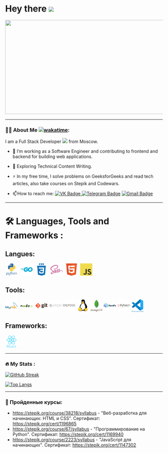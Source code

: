 <h1>
    Hey there
    <img src="https://media.giphy.com/media/hvRJCLFzcasrR4ia7z/giphy.gif" width="30px"/>
  </h1>
</div>
<div align="center" >
  <img src="https://media.giphy.com/media/f3iwJFOVOwuy7K6FFw/giphy.gif" width="600" height="300"/>
</div>

---

### :man_technologist: About Me <a href="https://wakatime.com/badge/github/D0K-ich/TimeTracking"><img src="https://wakatime.com/badge/github/D0K-ich/TimeTracking.svg" alt="wakatime"></a>:
I am a Full Stack Developer <img src="https://media.giphy.com/media/WUlplcMpOCEmTGBtBW/giphy.gif" width="30"> from Moscow.
- :telescope: I’m working as a Software Engineer and contributing to frontend and backend for building web applications.

- :seedling: Exploring Technical Content Writing.

- :zap: In my free time, I solve problems on GeeksforGeeks and read tech articles, also take courses on Stepik and Codewars.

- :mailbox:How to reach me:     <a href="https://vk.com/dok_ich" target="_blank">
      <img src="https://tica.pro/wp-content/uploads/2022/04/tica-vk.png" width="40" height="40"  alt="VK Badge"/>
    </a>
    [![Telegram Badge](https://img.shields.io/badge/-Telegram-blue?style=flat&logo=Telegram&logoColor=white)](https://t.me/Dok_ich) [![Gmail Badge](https://img.shields.io/badge/-Gmail-red?style=flat&logo=Gmail&logoColor=white)](mailto:yjrurubyu20015@gmail.com)
---

# :hammer_and_wrench: Languages, Tools and Frameworks :
<div>
  <h2>Langues:</h2>
  <img src="https://github.com/devicons/devicon/blob/master/icons/python/python-original-wordmark.svg" title="Python" alt="Python" width="40" height="40"/>&nbsp; 
  <img src="https://github.com/devicons/devicon/blob/master/icons/go/go-original-wordmark.svg" title="Go Lang" alt="Go Lang" width="40" height="40"/>&nbsp; 
  <img src="https://github.com/devicons/devicon/blob/master/icons/css3/css3-plain-wordmark.svg"  title="CSS3" alt="CSS" width="40" height="40"/>&nbsp;
  <img src="https://github.com/devicons/devicon/blob/master/icons/sass/sass-original.svg"  title="CSS3" alt="CSS" width="40" height="40"/>&nbsp;
  <img src="https://github.com/devicons/devicon/blob/master/icons/html5/html5-original.svg" title="HTML5" alt="HTML" width="40" height="40"/>&nbsp;
  <img src="https://github.com/devicons/devicon/blob/master/icons/javascript/javascript-original.svg" title="JavaScript" alt="JavaScript" width="40" height="40"/>&nbsp;
  <h2>Tools:</h2>
  <img src="https://github.com/devicons/devicon/blob/master/icons/mysql/mysql-original-wordmark.svg" title="MySQL"  alt="MySQL" width="40" height="40"/>&nbsp;
  <img src="https://github.com/devicons/devicon/blob/master/icons/nodejs/nodejs-original-wordmark.svg" title="NodeJS" alt="NodeJS" width="40" height="40"/>&nbsp;
  <img src="https://github.com/devicons/devicon/blob/master/icons/git/git-original-wordmark.svg" title="Git" **alt="Git" width="40" height="40"/>
  <img src="https://github.com/devicons/devicon/blob/master/icons/atom/atom-original-wordmark.svg" title="Atom" **alt="Atom" width="40" height="40"/>
  <img src="https://github.com/devicons/devicon/blob/master/icons/express/express-original-wordmark.svg" title="Express" **alt="Express" width="40" height="40"/>
  <img src="https://github.com/devicons/devicon/blob/master/icons/linux/linux-original.svg" title="Linux" alt="Linux" width="40" height="40"/>
  <img src="https://github.com/devicons/devicon/blob/master/icons/mongodb/mongodb-original-wordmark.svg" title="Mongo" **alt="Mongo" width="40" height="40"/>
  <img src="https://github.com/devicons/devicon/blob/master/icons/numpy/numpy-original-wordmark.svg" title="NumPy" **alt="NumPy" width="40" height="40"/>
  <img src="https://github.com/devicons/devicon/blob/master/icons/pytorch/pytorch-original-wordmark.svg" title="Torch" **alt="Torch" width="40" height="40"/>
  <img src="https://github.com/devicons/devicon/blob/master/icons/vscode/vscode-original-wordmark.svg" title="Vs" **alt="VS" width="40" height="40"/>
  <h2>Frameworks:</h2>
  <img src="https://github.com/devicons/devicon/blob/master/icons/react/react-original-wordmark.svg" title="React" alt="React" width="40" height="40"/>&nbsp;
</div>

---

### :fire: My Stats :
[![GitHub Streak](https://streak-stats.demolab.com?user=D0K-ich&theme=hacker&hide_border=true&border_radius=15.5)](https://git.io/streak-stats)

[![Top Langs](https://github-readme-stats.vercel.app/api/top-langs/?username=D0K-ich&layout=compact&theme=vision-friendly-dark)](https://github.com/anuraghazra/github-readme-stats)

---

### 📖 Пройденные курсы:

- https://stepik.org/course/38218/syllabus - "Веб-разработка для начинающих: HTML и CSS". Сертификат: https://stepik.org/cert/1196865
- https://stepik.org/course/67/syllabus - "Программирование на Python". Сертификат: https://stepik.org/cert/1169940
- https://stepik.org/course/2223/syllabus - "JavaScript для начинающих". Сертификат: https://stepik.org/cert/1147302
